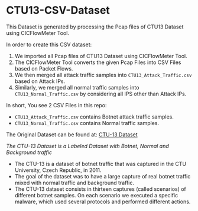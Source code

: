 # CTU13-CSV-Dataset

This Dataset is generated by processing the Pcap files of CTU13 Dataset using CICFlowMeter Tool.

In order to create this CSV dataset:
1. We imported all Pcap files of CTU13 Dataset using CICFlowMeter Tool.
2. The CICFlowMeter Tool converts the given Pcap Files into CSV Files based on Packet Flows.
3. We then merged all attack traffic samples into `CTU13_Attack_Traffic.csv` based on Attack IPs.
4. Similarly, we merged all normal traffic samples into `CTU13_Normal_Traffic.csv` by considering all IPS other than Attack IPs.

In short, You see 2 CSV Files in this repo:
- `CTU13_Attack_Traffic.csv` contains Botnet attack traffic samples.
- `CTU13_Normal_Traffic.csv` contains Normal traffic samples.

The Original Dataset can be found at: [CTU-13 Dataset](https://www.stratosphereips.org/datasets-ctu13)

*The CTU-13 Dataset is a Labeled Dataset with Botnet, Normal and Background traffic*

- The CTU-13 is a dataset of botnet traffic that was captured in the CTU University, Czech Republic, in 2011. 
- The goal of the dataset was to have a large capture of real botnet traffic mixed with normal traffic and background traffic. 
- The CTU-13 dataset consists in thirteen captures (called scenarios) of different botnet samples. On each scenario we executed a specific malware, which used several protocols and performed different actions. 
